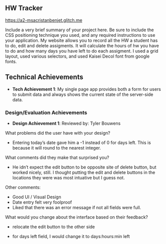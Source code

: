 
## HW Tracker

https://a2-msacristanbenjet.glitch.me

Include a very brief summary of your project here. Be sure to include the CSS positioning technique you used, and any required instructions to use your application.
My website allows you to record all the HW a student has to do, edit and delete assigments. It will calculate the hours of hw you have to do and how many days you have left to do each assigment.
I used a grid layout, used various selectors, and used Kaisei Decol font from google fonts.
## Technical Achievements
- **Tech Achievement 1**: 
My single page app  provides both a form for users to submit data and always shows the current state of the server-side data. 
### Design/Evaluation Achievements
- **Design Achievement 1**: 
Reviewed by: Tyler Bouwens

What problems did the user have with your design?
  -	Entering today’s date gave him a -1 instead of 0 for days left. This is because it will round to the nearest integer.

What comments did they make that surprised you?
  -	He idn’t expect the edit button to be opposite site of delete button, but worked nicely, still. I thought putting the edit and delete buttons in the locations they were was most intuative but I guess not.

Other comments:
  -	Good UI / Visual Design
  -	Date entry felt very foolproof
  -	Liked that there was an error message if not all fields were full.

What would you change about the interface based on their feedback?
   - relocate the edit button to the other side
   
   - for days left field, I would change it to days:hours:min left
